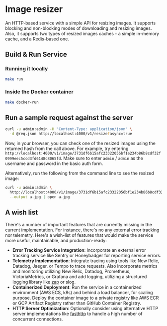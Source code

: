 # Image resizer

An HTTP-based service with a simple API for resizing images. It supports blocking and non-blocking modes of downloading and resizing images. Also, it supports two types of resized images caches - a simple in-memory cache, and a Redis-based one.

## Build & Run Service

### Running it locally
```bash
make run
```

### Inside the Docker container
```bash
make docker-run
```

## Run a sample request against the server
```bash
curl -u admin:admin -H "Content-Type: application/json" \
  -d @req.json http://localhost:4000/v1/resize?async=true
```

Now, in your browser, you can check one of the resized images using the returned hash from the call above. For example, try entering `http://localhost:4000/v1/image/3731df6b15afc23322056bf1e234b86b8cdf32f0999eec5ccd3fd6148c8065fd`. Make sure to enter `admin` / `admin` as the username and password in the basic auth form.

Alternatively, run the following from the command line to see the resized image:
```bash
curl -u admin:admin \
  http://localhost:4000/v1/image/3731df6b15afc23322056bf1e234b86b8cdf32f0999eec5ccd3fd6148c8065fd \
  --output a.jpg | open a.jpg
```

## A wish list

There's a number of important features that are currently missing in the current implementation. For instance, there's no any external error tracking nor telemetry. Here's a wish-list of features that would make the service more useful, maintainable, and production-ready:
- **Error Tracking Service Integration**: Incorporate an external error tracking service like Sentry or Honeybadger for reporting service errors.
- **Telemetry Implementation**: Integrate tracing using tools like New Relic, Datadog, Jaeger, or Tempo to trace requests. Also incorporate metrics and monitoring utilizing New Relic, Datadog, Prometheus, VictoriaMetrics, or Grafana and add logging, utilizing a structured logging library like [zap](https://github.com/uber-go/zap) or slog.
- **Containerized Deployment**: Run the service in a containerized environment (AWS ECS, k8s) and behind a load balancer, for scaling purpose. Deploy the container image to a private registry like AWS ECR or GCP Artifact Registry rather than GitHub Container Registry.
- **HTTP Server Optimization**: Optionally consider using alternative HTTP server implementations like [fasthttp](https://github.com/valyala/fasthttp) to handle a high number of concurrent connections.
